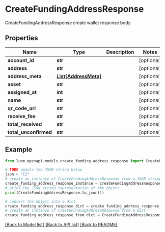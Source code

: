 # CreateFundingAddressResponse

CreateFundingAddressResponse create wallet response body

## Properties

Name | Type | Description | Notes
------------ | ------------- | ------------- | -------------
**account_id** | **str** |  | [optional] 
**address** | **str** |  | [optional] 
**address_meta** | [**List[AddressMeta]**](AddressMeta.md) |  | [optional] 
**asset** | **str** |  | [optional] 
**assigned_at** | **int** |  | [optional] 
**name** | **str** |  | [optional] 
**qr_code_uri** | **str** |  | [optional] 
**receive_fee** | **str** |  | [optional] 
**total_received** | **str** |  | [optional] 
**total_unconfirmed** | **str** |  | [optional] 

## Example

```python
from luno_openapi.models.create_funding_address_response import CreateFundingAddressResponse

# TODO update the JSON string below
json = "{}"
# create an instance of CreateFundingAddressResponse from a JSON string
create_funding_address_response_instance = CreateFundingAddressResponse.from_json(json)
# print the JSON string representation of the object
print(CreateFundingAddressResponse.to_json())

# convert the object into a dict
create_funding_address_response_dict = create_funding_address_response_instance.to_dict()
# create an instance of CreateFundingAddressResponse from a dict
create_funding_address_response_from_dict = CreateFundingAddressResponse.from_dict(create_funding_address_response_dict)
```
[[Back to Model list]](../README.md#documentation-for-models) [[Back to API list]](../README.md#documentation-for-api-endpoints) [[Back to README]](../README.md)


